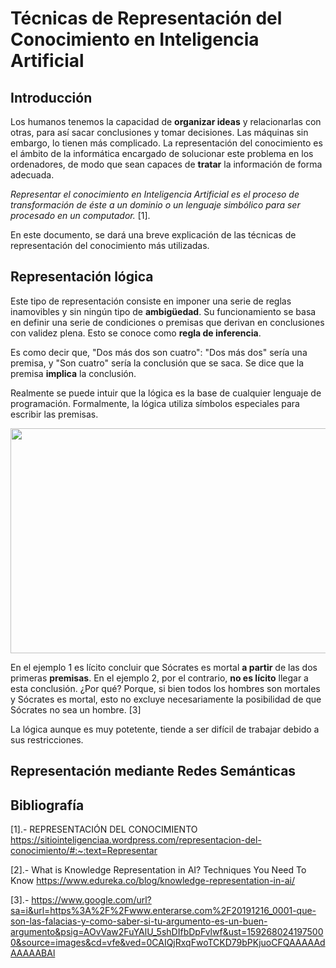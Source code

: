# Técnicas de Representación del Conocimiento en Inteligencia Artificial
## Introducción
Los humanos tenemos la capacidad de **organizar ideas** y relacionarlas con otras, para así sacar conclusiones y tomar decisiones. Las máquinas sin embargo, lo tienen más complicado. La representación del conocimiento es el ámbito de la informática encargado de solucionar este problema en los ordenadores, de modo que sean capaces de **tratar** la información de forma adecuada.

*Representar el conocimiento en Inteligencia Artificial es el proceso de transformación de éste a un dominio o un lenguaje simbólico para ser procesado en un computador.* [1].

En este documento, se dará una breve explicación de las técnicas de representación del conocimiento más utilizadas.

## Representación lógica
Este tipo de representación consiste en imponer una serie de reglas inamovibles y sin ningún tipo de **ambigüedad**. Su funcionamiento se basa en definir una serie de condiciones o premisas que derivan en conclusiones con validez plena. Esto se conoce como **regla de inferencia**.

Es como decir que, "Dos más dos son cuatro":  "Dos más dos" sería una premisa, y "Son cuatro" sería la conclusión que se saca. Se dice que la premisa **implica** la conclusión.

Realmente se puede intuir que la lógica es la base de cualquier lenguaje de programación. Formalmente, la lógica utiliza símbolos especiales para escribir las premisas.


<p align="center">
  <img width="640" height="360/2" src="../Imagenes/Ejemplo lógica 2.png">
</p>

En el ejemplo 1 es lícito concluir que Sócrates es mortal **a partir** de las dos primeras **premisas**. En el ejemplo 2, por el contrario, **no es lícito** llegar a esta conclusión. ¿Por qué? Porque, si bien todos los hombres son mortales y Sócrates es mortal, esto no excluye necesariamente la posibilidad de que Sócrates no sea un hombre. [3]

La lógica aunque es muy potetente, tiende a ser difícil de trabajar debido a sus restricciones.

## Representación mediante Redes Semánticas



## Bibliografía
[1].- REPRESENTACIÓN DEL CONOCIMIENTO
https://sitiointeligenciaa.wordpress.com/representacion-del-conocimiento/#:~:text=Representar

[2].- What is Knowledge Representation in AI? Techniques You Need To Know
https://www.edureka.co/blog/knowledge-representation-in-ai/

[3].- 
https://www.google.com/url?sa=i&url=https%3A%2F%2Fwww.enterarse.com%2F20191216_0001-que-son-las-falacias-y-como-saber-si-tu-argumento-es-un-buen-argumento&psig=AOvVaw2FuYAlU_5shDIfbDpFvlwf&ust=1592680241975000&source=images&cd=vfe&ved=0CAIQjRxqFwoTCKD79bPKjuoCFQAAAAAdAAAAABAl
